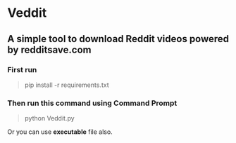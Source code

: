 # Veddit

## A simple tool to download **Reddit** videos powered by **redditsave.com**

### First run 
> pip install -r requirements.txt

### Then run this command using Command Prompt
> python Veddit.py

Or you can use **executable** file also.
